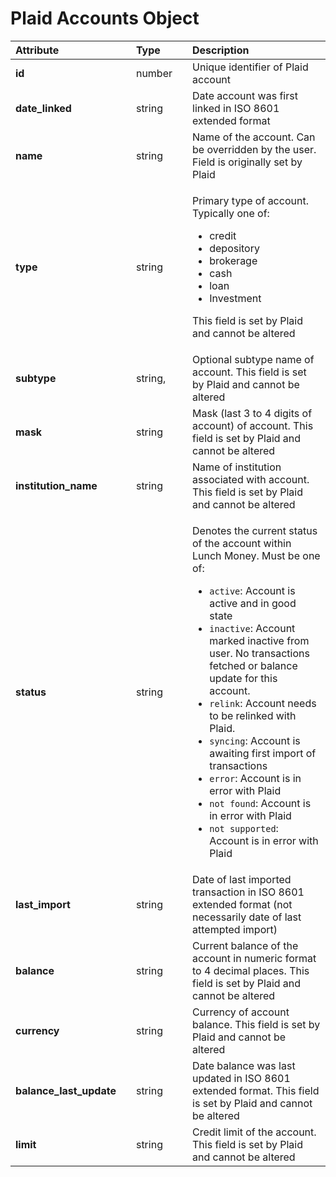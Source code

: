 # Plaid Accounts Object

<table>
  <thead>
    <tr>
      <th style="text-align:left"><b>Attribute</b>
      </th>
      <th style="text-align:left"></th>
      <th style="text-align:left"><b>Type</b>
      </th>
      <th style="text-align:left"></th>
      <th style="text-align:left"><b>Description</b>
      </th>
    </tr>
  </thead>
  <tbody>
    <tr>
      <td style="text-align:left"><b>id</b>
      </td>
      <td style="text-align:left"></td>
      <td style="text-align:left">number</td>
      <td style="text-align:left"></td>
      <td style="text-align:left">Unique identifier of Plaid account</td>
    </tr>
    <tr>
      <td style="text-align:left"><b>date_linked</b>
      </td>
      <td style="text-align:left"></td>
      <td style="text-align:left">string</td>
      <td style="text-align:left"></td>
      <td style="text-align:left">Date account was first linked in ISO 8601 extended format</td>
    </tr>
    <tr>
      <td style="text-align:left"><b>name</b>
      </td>
      <td style="text-align:left"></td>
      <td style="text-align:left">string</td>
      <td style="text-align:left"></td>
      <td style="text-align:left">Name of the account. Can be overridden by the user. Field is originally
        set by Plaid</td>
    </tr>
    <tr>
      <td style="text-align:left"><b>type</b>
      </td>
      <td style="text-align:left"></td>
      <td style="text-align:left">string</td>
      <td style="text-align:left"></td>
      <td style="text-align:left">
        <p>Primary type of account. Typically one of:</p>
        <ul>
          <li>credit</li>
          <li>depository</li>
          <li>brokerage</li>
          <li>cash</li>
          <li>loan</li>
          <li>Investment</li>
        </ul>
        <p>This field is set by Plaid and cannot be altered</p>
      </td>
    </tr>
    <tr>
      <td style="text-align:left"><b>subtype</b>
      </td>
      <td style="text-align:left"></td>
      <td style="text-align:left">string,</td>
      <td style="text-align:left"></td>
      <td style="text-align:left">Optional subtype name of account. This field is set by Plaid and cannot
        be altered</td>
    </tr>
    <tr>
      <td style="text-align:left"><b>mask</b>
      </td>
      <td style="text-align:left"></td>
      <td style="text-align:left">string</td>
      <td style="text-align:left"></td>
      <td style="text-align:left">Mask (last 3 to 4 digits of account) of account. This field is set by
        Plaid and cannot be altered</td>
    </tr>
    <tr>
      <td style="text-align:left"><b>institution_name</b>
      </td>
      <td style="text-align:left"></td>
      <td style="text-align:left">string</td>
      <td style="text-align:left"></td>
      <td style="text-align:left">Name of institution associated with account. This field is set by Plaid
        and cannot be altered</td>
    </tr>
    <tr>
      <td style="text-align:left"><b>status</b>
      </td>
      <td style="text-align:left"></td>
      <td style="text-align:left">string</td>
      <td style="text-align:left"></td>
      <td style="text-align:left">
        <p>Denotes the current status of the account within Lunch Money. Must be
          one of:</p>
        <ul>
          <li><code>active</code>: Account is active and in good state</li>
          <li><code>inactive</code>: Account marked inactive from user. No transactions
            fetched or balance update for this account.</li>
          <li><code>relink</code>: Account needs to be relinked with Plaid.</li>
          <li><code>syncing</code>: Account is awaiting first import of transactions</li>
          <li><code>error</code>: Account is in error with Plaid</li>
          <li><code>not found</code>: Account is in error with Plaid</li>
          <li><code>not supported</code>: Account is in error with Plaid</li>
        </ul>
      </td>
    </tr>
    <tr>
      <td style="text-align:left"><b>last_import</b>
      </td>
      <td style="text-align:left"></td>
      <td style="text-align:left">string</td>
      <td style="text-align:left"></td>
      <td style="text-align:left">Date of last imported transaction in ISO 8601 extended format (not necessarily
        date of last attempted import)</td>
    </tr>
    <tr>
      <td style="text-align:left"><b>balance</b>
      </td>
      <td style="text-align:left"></td>
      <td style="text-align:left">string</td>
      <td style="text-align:left"></td>
      <td style="text-align:left">Current balance of the account in numeric format to 4 decimal places.
        This field is set by Plaid and cannot be altered</td>
    </tr>
    <tr>
      <td style="text-align:left"><b>currency</b>
      </td>
      <td style="text-align:left"></td>
      <td style="text-align:left">string</td>
      <td style="text-align:left"></td>
      <td style="text-align:left">Currency of account balance. This field is set by Plaid and cannot be
        altered</td>
    </tr>
    <tr>
      <td style="text-align:left"><b>balance_last_update</b>
      </td>
      <td style="text-align:left"></td>
      <td style="text-align:left">string</td>
      <td style="text-align:left"></td>
      <td style="text-align:left">Date balance was last updated in ISO 8601 extended format. This field
        is set by Plaid and cannot be altered</td>
    </tr>
    <tr>
      <td style="text-align:left"><b>limit</b>
      </td>
      <td style="text-align:left"></td>
      <td style="text-align:left">string</td>
      <td style="text-align:left"></td>
      <td style="text-align:left">Credit limit of the account. This field is set by Plaid and cannot be
        altered</td>
    </tr>
  </tbody>
</table>